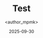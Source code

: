 ---
title: Test
date: 2025-09-30
categories: [3-Server, 3Ser-Advance]
tags: [Server]
author: <author_mpmk>
---